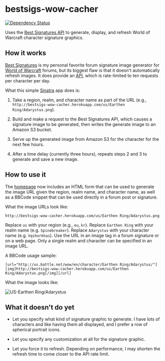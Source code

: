 bestsigs-wow-cacher
===================

[![Dependency Status](https://gemnasium.com/jbhannah/bestsigs-wow-cacher.png)](https://gemnasium.com/jbhannah/bestsigs-wow-cacher)

Uses the [Best Signatures API](http://www.best-signatures.com/api/) to
generate, display, and refresh World of Warcraft character signature
graphics.

How it works
------------

[Best Signatures](http://www.best-signatures.com/wow/) is my personal
favorite forum signature image generator for [World of
Warcraft](http://us.battle.net/wow/) forums, but its biggest flaw is
that it doesn't automatically refresh images. It does provide an
[API](http://www.best-signatures.com/api/), which is rate-limited to ten
requests per character per day.

What this simple [Sinatra](http://www.sinatrarb.com/) app does is:

  1. Take a region, realm, and character name as part of the URL (e.g.,
     `http://bestsigs-wow-cacher.herokuapp.com/us/Earthen Ring/Adarystus.png`).

  2. Build and make a request to the Best Signatures API, which causes
     a signature image to be generated, then writes the generate image
     to an Amazon S3 bucket.

  3. Serve up the generated image from Amazon S3 for the character for
     the next few hours.

  4. After a time delay (currently three hours), repeats steps 2 and 3
     to generate and save a new image.

How to use it
-------------

The [homepage](http://bestsigs-wow-cacher.herokuapp.com/) now includes
an HTML form that can be used to generate the image URL given the
region, realm name, and character name, as well as a BBCode snippet that
can be used directly in a forum post or signature.

What the image URLs look like:

    http://bestsigs-wow-cacher.herokuapp.com/us/Earthen Ring/Adarystus.png

Replace `us` with your region (e.g., `eu`, `kr`). Replace `Earthen Ring`
with your realm name (e.g. `Spinebreaker`). Replace `Adarystus` with
your character name (e.g. `Vqshorkhas`). Use the URL in an image tag in
a forum signature or on a web page. Only a single realm and character
can be specified in an image URL.

A BBCode usage sample:

    [url="http://us.battle.net/wow/en/character/Earthen Ring/Adarystus/"][img]http://bestsigs-wow-cacher.herokuapp.com/us/Earthen Ring/Adarystus.png[/img][/url]

What the image looks like:

![US-Earthen Ring/Adarystus](http://bestsigs-wow-cacher.herokuapp.com/us/Earthen%20Ring/Adarystus.png)

What it doesn't do yet
----------------------

  * Let you specify what kind of signature graphic to generate. I have
    lots of characters and like having them all displayed, and I prefer
    a row of spherical portrait icons.

  * Let you specify any customization at all for the signature graphic.

  * Let you force it to refresh. Depending on performance, I may shorten
    the refresh time to come closer to the API rate limit.
